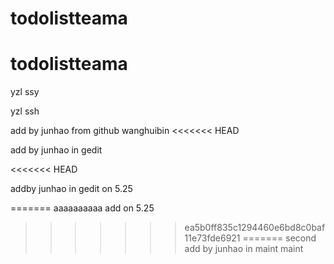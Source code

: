 # todolistteama
# todolistteama

yzl ssy

yzl ssh

add by junhao from github
wanghuibin
<<<<<<< HEAD

add by junhao in gedit

<<<<<<< HEAD

addby junhao in gedit on 5.25

=======
aaaaaaaaaa
add  on 5.25
>>>>>>> ea5b0ff835c1294460e6bd8c0baf11e73fde6921
=======
second add by junhao in maint
>>>>>>> maint
